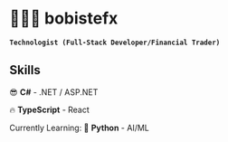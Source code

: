 # 🧑🏻‍💻 bobistefx

**`Technologist (Full-Stack Developer/Financial Trader)`**

## Skills
😎 **C#** - .NET / ASP.NET

🔥 **TypeScript** - React

Currently Learning: 🤖 **Python** - AI/ML
